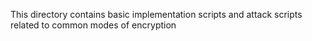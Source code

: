 This directory contains basic implementation scripts and attack scripts related to common modes of encryption
